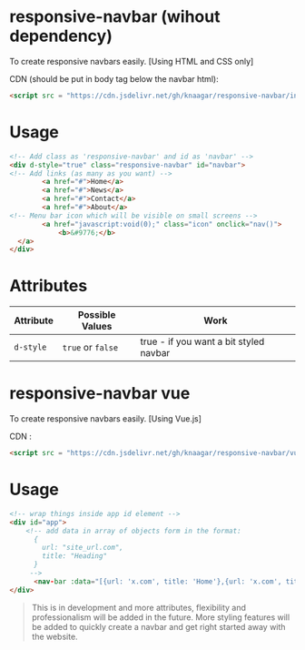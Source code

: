 # responsive-navbar (wihout dependency)
To create responsive navbars easily. [Using HTML and CSS only]

CDN (should be put in body tag below the navbar html):
```HTML
<script src = "https://cdn.jsdelivr.net/gh/knaagar/responsive-navbar/index.js"></script>
```

# Usage
```HTML
<!-- Add class as 'responsive-navbar' and id as 'navbar' -->
<div d-style="true" class="responsive-navbar" id="navbar">
<!-- Add links (as many as you want) -->
		<a href="#">Home</a>
		<a href="#">News</a>
		<a href="#">Contact</a>
		<a href="#">About</a>
<!-- Menu bar icon which will be visible on small screens -->
		<a href="javascript:void(0);" class="icon" onclick="nav()">
			<b>&#9776;</b>
  </a>
</div>
```

# Attributes
| Attribute     | Possible Values | Work |
| ------------- | ------------- | -------|
| `d-style`       | `true` or `false` | true - if you want a bit styled navbar |

# responsive-navbar vue

To create responsive navbars easily. [Using Vue.js]

CDN :
```HTML
<script src = "https://cdn.jsdelivr.net/gh/knaagar/responsive-navbar/vue/vue.js"></script>
```

# Usage
```HTML
<!-- wrap things inside app id element -->
<div id="app">
    <!-- add data in array of objects form in the format:
      {
        url: "site_url.com",
        title: "Heading"
      }
     -->
      <nav-bar :data="[{url: 'x.com', title: 'Home'},{url: 'x.com', title: 'About'},{url: 'x.com', title: 'Contact'}]"></nav-bar>
</div>
```

> This is in development and more attributes, flexibility and professionalism will be added in the future. More styling features will be added to quickly create a navbar and get right started away with the website. 
